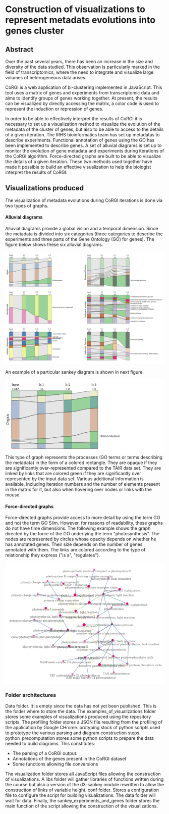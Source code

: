 # Construction of visualizations to represent metadats evolutions into genes cluster

## Abstract
Over the past several years, there has been an increase in the size and diversity of the data studied. This observation is particularly marked in the field of transcriptomics, where the need to integrate and visualize large volumes of heterogeneous data arises.

CoRGI is a web application of bi-clustering implemented in JavaScript. This tool uses a matrix of genes and experiments from transcriptomic data and aims to identify groups of genes working together. At present, the results can be visualized by directly accessing the matrix, a color code is used to represent the induction or repression of genes.

In order to be able to effectively interpret the results of CoRGI it is necessary to set up a visualization method to visualize the evolution of the metadata of the cluster of genes, but also to be able to access to the details of a given iteration. The IRHS bioinformatics team has set up metadatas to describe experiments. Functional annotation of genes using the GO has been implemented to describe genes. A set of alluvial diagrams is set up to monitor the evolution of gene metadata and experiments during iterations of the CoRGI algorithm. Force-directed graphs are built to be able to visualize the details of a given iteration. These two methods used together have made it possible to build an effective visualization to help the biologist interpret the results of CoRGI.


## Visualizations produced

The visualization of metadata evolutions during CoRGI iterations is done via two types of graphs.

#### Alluvial diagrams
Alluvial diagrams provide a global vision and a temporal dimension. Since the metadata is divided into six categories (three categories to describe the experiments and three parts of the Gene Ontology (GO) for genes). The figure below shows these six alluvial diagrams.

![](./examples_of_visualizations/Sankey_CoRGI_whole.png)

An example of a particular sankey diagram is shown in next figure.

![Sankey diagram of Organs metadats tought CoRGI iterations](./examples_of_visualizations/sankey_organ.png)
This type of graph represents the processes (GO terms or terms describing the metadata) in the form of a colored rectangle. They are opaque if they are significantly over-represented compared to the TAIR data set. They are linked by links that are colored green if they are significantly over represented by the input data set. Various additional information is available, including iteration numbers and the number of elements present in the matrix for it, but also when hovering over nodes or links with the mouse.

#### Force-directed graphs
Force-directed graphs provide access to more detail by using the term GO and not the term GO Slim. However, for reasons of readability, these graphs do not have time dimensions. The following example shows the graph directed by the force of the GO underlying the term "photosynthesis". The nodes are represented by circles whose opacity depends on whether he has annotated genes. Their size depends on the number of genes annotated with them. The links are colored according to the type of relationship they express ("is a", "regulates").

![](./examples_of_visualizations/force_directed_graph.png)


### Folder architectures

Data folder. It is empty since the data has not yet been published. This is the folder where to store the data.
The examples_of_visualizations folder stores some examples of visualizations produced using the repository scripts.
The profiling folder stores a JSON file resulting from the profiling of the application by Google CHrome.
protyping stock of python scripts used to prototype the various parsing and diagram construction steps.
python_precomputation stores some python scripts to prepare the data needed to build diagrams. This constitutes:
- The parsing of a CoRGI output.
- Annotations of the genes present in the CoRGI dataset
- Some functions allowing file conversions

The visualization folder stores all JavaScript files allowing the construction of visualizations. A libs folder will gather libraries of functions written during the course but also a version of the d3-sankey module rewritten to allow the construction of links of variable height.
conf folder. Stores a configuration file to configure the script for building visualizations.
The data folder will wait for data.  Finally, the sankey_experiments_and_genes folder stores the main function of the script allowing the construction of the visualizations.
